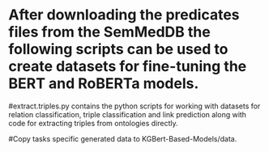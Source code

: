 # After downloading the predicates files from the SemMedDB the following scripts can be used to create datasets for fine-tuning the BERT and RoBERTa models.

#extract.triples.py contains the python scripts for working with datasets for relation classification, triple classification and link prediction along with code for extracting triples from ontologies directly.


#Copy tasks specific generated data to KGBert-Based-Models/data. 
